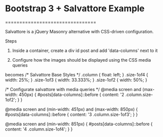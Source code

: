 # Bootstrap 3 + Salvattore Example
================================

Salvattore is a jQuery Masonry alternative with CSS-driven configuration.

Steps

1. Inside a container, create a div id post and add 'data-columns' next to it <div id="posts" data-columns>

2. Configure how the images should be displayed using the CSS media queries

becomes
/* Salvattore Base Styles */
.column {
    float: left;
}
.size-1of4 {
    width: 25%;
}
.size-1of3 {
    width: 33.333%;
}
.size-1of2 {
    width: 50%;
}

/* Configurate salvattore with media queries */
@media screen and (max-width: 450px) {
    #posts[data-columns]::before {
        content: '2 .column.size-1of2';
    }
}

@media screen and (min-width: 451px) and (max-width: 850px) {
    #posts[data-columns]::before {
        content: '3 .column.size-1of3';
    }
}

@media screen and (min-width: 851px) {
    #posts[data-columns]::before {
        content: '4 .column.size-1of4';
    }
}
    

